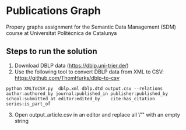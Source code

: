 # Publications Graph
 Propery graphs assignment for the Semantic Data Management (SDM) course at Universitat Politècnica de Catalunya

## Steps to run the solution
1.  Download DBLP data (https://dblp.uni-trier.de/)
2. Use the following tool to convert DBLP data from XML to CSV: https://github.com/ThomHurks/dblp-to-csv

```
python XMLToCSV.py  dblp.xml dblp.dtd output.csv --relations author:authored_by journal:published_in publisher:published_by school:submitted_at editor:edited_by    cite:has_citation series:is_part_of
```
3. Open output_article.csv in an editor and replace all \\"" with an empty string
